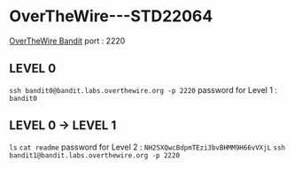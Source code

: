 # OverTheWire---STD22064
[OverTheWire Bandit](https://overthewire.org/wargames/bandit/)
port : 2220

## LEVEL 0
`ssh bandit0@bandit.labs.overthewire.org -p 2220`
password for Level 1 : `bandit0`

## LEVEL 0 -> LEVEL 1
`ls`
`cat readme`
password for Level 2 : `NH2SXQwcBdpmTEzi3bvBHMM9H66vVXjL`
`ssh bandit1@bandit.labs.overthewire.org -p 2220`
